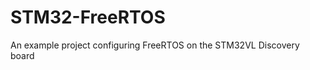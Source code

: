 STM32-FreeRTOS
==============

An example project configuring FreeRTOS on the STM32VL Discovery board


